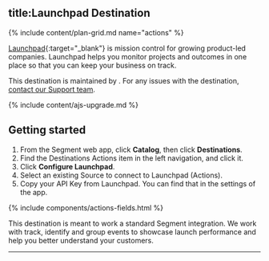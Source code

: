 ## title:Launchpad Destination


{% include content/plan-grid.md name="actions" %}

[Launchpad](https://www.launchpad.pm/?utm_source=segmentio&utm_medium=docs&utm_campaign=partners){:target="_blank"} is mission control for growing product-led companies. Launchpad helps you monitor projects and outcomes in one place so that you can keep your business on track.


This destination is maintained by <Launchpad>. For any issues with the destination, [contact our Support team](mailto:support@launchpad.pm).


{% include content/ajs-upgrade.md %}


## Getting started

1. From the Segment web app, click **Catalog**, then click **Destinations**.
2. Find the Destinations Actions item in the left navigation, and click it.
3. Click **Configure Launchpad**.
4. Select an existing Source to connect to Launchpad (Actions).
5. Copy your API Key from Launchpad. You can find that in the settings of the app. 


{% include components/actions-fields.html %}


This destination is meant to work a standard Segment integration. We work with track, identify and group events to showcase launch performance and help you better understand your customers.

---
